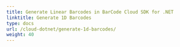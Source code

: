 ```yaml
---
title: Generate Linear Barcodes in BarCode Cloud SDK for .NET
linktitle: Generate 1D Barcodes
type: docs
url: /cloud-dotnet/generate-1d-barcodes/
weight: 40
---
```



